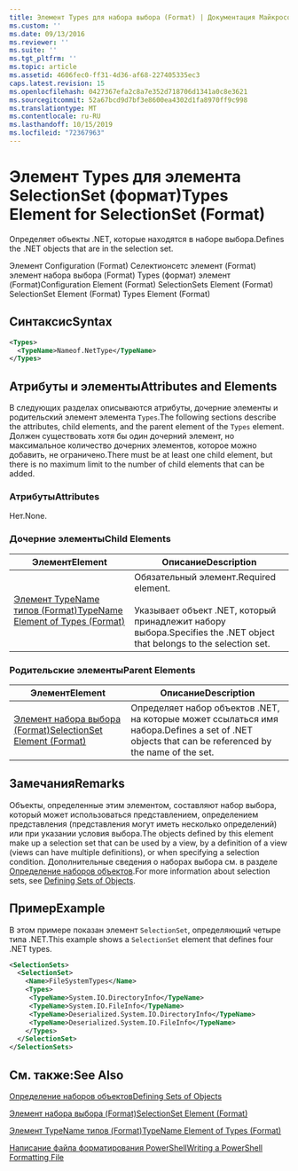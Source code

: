 ```yaml
---
title: Элемент Types для набора выбора (Format) | Документация Майкрософт
ms.custom: ''
ms.date: 09/13/2016
ms.reviewer: ''
ms.suite: ''
ms.tgt_pltfrm: ''
ms.topic: article
ms.assetid: 4606fec0-ff31-4d36-af68-227405335ec3
caps.latest.revision: 15
ms.openlocfilehash: 0427367efa2c8a7e352d718706d1341a0c8e3621
ms.sourcegitcommit: 52a67bcd9d7bf3e8600ea4302d1fa8970ff9c998
ms.translationtype: MT
ms.contentlocale: ru-RU
ms.lasthandoff: 10/15/2019
ms.locfileid: "72367963"
---
```

# <a name="types-element-for-selectionset-format"></a><span data-ttu-id="ca6f8-102">Элемент Types для элемента SelectionSet (формат)</span><span class="sxs-lookup"><span data-stu-id="ca6f8-102">Types Element for SelectionSet (Format)</span></span>

<span data-ttu-id="ca6f8-103">Определяет объекты .NET, которые находятся в наборе выбора.</span><span class="sxs-lookup"><span data-stu-id="ca6f8-103">Defines the .NET objects that are in the selection set.</span></span>

<span data-ttu-id="ca6f8-104">Элемент Configuration (Format) Селектионсетс элемент (Format) элемент набора выбора (Format) Types (формат) элемент (Format)</span><span class="sxs-lookup"><span data-stu-id="ca6f8-104">Configuration Element (Format) SelectionSets Element (Format) SelectionSet Element (Format) Types Element (Format)</span></span>

## <a name="syntax"></a><span data-ttu-id="ca6f8-105">Синтаксис</span><span class="sxs-lookup"><span data-stu-id="ca6f8-105">Syntax</span></span>

```xml
<Types>
  <TypeName>Nameof.NetType</TypeName>
</Types>

```

## <a name="attributes-and-elements"></a><span data-ttu-id="ca6f8-106">Атрибуты и элементы</span><span class="sxs-lookup"><span data-stu-id="ca6f8-106">Attributes and Elements</span></span>

<span data-ttu-id="ca6f8-107">В следующих разделах описываются атрибуты, дочерние элементы и родительский элемент элемента `Types`.</span><span class="sxs-lookup"><span data-stu-id="ca6f8-107">The following sections describe the attributes, child elements, and the parent element of the `Types` element.</span></span> <span data-ttu-id="ca6f8-108">Должен существовать хотя бы один дочерний элемент, но максимальное количество дочерних элементов, которое можно добавить, не ограничено.</span><span class="sxs-lookup"><span data-stu-id="ca6f8-108">There must be at least one child element, but there is no maximum limit to the number of child elements that can be added.</span></span>

### <a name="attributes"></a><span data-ttu-id="ca6f8-109">Атрибуты</span><span class="sxs-lookup"><span data-stu-id="ca6f8-109">Attributes</span></span>

<span data-ttu-id="ca6f8-110">Нет.</span><span class="sxs-lookup"><span data-stu-id="ca6f8-110">None.</span></span>

### <a name="child-elements"></a><span data-ttu-id="ca6f8-111">Дочерние элементы</span><span class="sxs-lookup"><span data-stu-id="ca6f8-111">Child Elements</span></span>

|<span data-ttu-id="ca6f8-112">Элемент</span><span class="sxs-lookup"><span data-stu-id="ca6f8-112">Element</span></span>|<span data-ttu-id="ca6f8-113">Описание</span><span class="sxs-lookup"><span data-stu-id="ca6f8-113">Description</span></span>|
|-------------|-----------------|
|[<span data-ttu-id="ca6f8-114">Элемент TypeName типов (Format)</span><span class="sxs-lookup"><span data-stu-id="ca6f8-114">TypeName Element of Types (Format)</span></span>](./typename-element-for-types-format.md)|<span data-ttu-id="ca6f8-115">Обязательный элемент.</span><span class="sxs-lookup"><span data-stu-id="ca6f8-115">Required element.</span></span><br /><br /> <span data-ttu-id="ca6f8-116">Указывает объект .NET, который принадлежит набору выбора.</span><span class="sxs-lookup"><span data-stu-id="ca6f8-116">Specifies the .NET object that belongs to the selection set.</span></span>|

### <a name="parent-elements"></a><span data-ttu-id="ca6f8-117">Родительские элементы</span><span class="sxs-lookup"><span data-stu-id="ca6f8-117">Parent Elements</span></span>

|<span data-ttu-id="ca6f8-118">Элемент</span><span class="sxs-lookup"><span data-stu-id="ca6f8-118">Element</span></span>|<span data-ttu-id="ca6f8-119">Описание</span><span class="sxs-lookup"><span data-stu-id="ca6f8-119">Description</span></span>|
|-------------|-----------------|
|[<span data-ttu-id="ca6f8-120">Элемент набора выбора (Format)</span><span class="sxs-lookup"><span data-stu-id="ca6f8-120">SelectionSet Element (Format)</span></span>](./selectionset-element-format.md)|<span data-ttu-id="ca6f8-121">Определяет набор объектов .NET, на которые может ссылаться имя набора.</span><span class="sxs-lookup"><span data-stu-id="ca6f8-121">Defines a set of .NET objects that can be referenced by the name of the set.</span></span>|

## <a name="remarks"></a><span data-ttu-id="ca6f8-122">Замечания</span><span class="sxs-lookup"><span data-stu-id="ca6f8-122">Remarks</span></span>

<span data-ttu-id="ca6f8-123">Объекты, определенные этим элементом, составляют набор выбора, который может использоваться представлением, определением представления (представления могут иметь несколько определений) или при указании условия выбора.</span><span class="sxs-lookup"><span data-stu-id="ca6f8-123">The objects defined by this element make up a selection set that can be used by a view, by a definition of a view (views can have multiple definitions), or when specifying a selection condition.</span></span>  <span data-ttu-id="ca6f8-124">Дополнительные сведения о наборах выбора см. в разделе [Определение наборов объектов](./defining-selection-sets.md).</span><span class="sxs-lookup"><span data-stu-id="ca6f8-124">For more information about selection sets, see [Defining Sets of Objects](./defining-selection-sets.md).</span></span>

## <a name="example"></a><span data-ttu-id="ca6f8-125">Пример</span><span class="sxs-lookup"><span data-stu-id="ca6f8-125">Example</span></span>

<span data-ttu-id="ca6f8-126">В этом примере показан элемент `SelectionSet`, определяющий четыре типа .NET.</span><span class="sxs-lookup"><span data-stu-id="ca6f8-126">This example shows a `SelectionSet` element that defines four .NET types.</span></span>

```xml
<SelectionSets>
  <SelectionSet>
    <Name>FileSystemTypes</Name>
    <Types>
     <TypeName>System.IO.DirectoryInfo</TypeName>
     <TypeName>System.IO.FileInfo</TypeName>
     <TypeName>Deserialized.System.IO.DirectoryInfo</TypeName>
     <TypeName>Deserialized.System.IO.FileInfo</TypeName>
    </Types>
  </SelectionSet>
</SelectionSets>
```

## <a name="see-also"></a><span data-ttu-id="ca6f8-127">См. также:</span><span class="sxs-lookup"><span data-stu-id="ca6f8-127">See Also</span></span>

[<span data-ttu-id="ca6f8-128">Определение наборов объектов</span><span class="sxs-lookup"><span data-stu-id="ca6f8-128">Defining Sets of Objects</span></span>](./defining-selection-sets.md)

[<span data-ttu-id="ca6f8-129">Элемент набора выбора (Format)</span><span class="sxs-lookup"><span data-stu-id="ca6f8-129">SelectionSet Element (Format)</span></span>](./selectionset-element-format.md)

[<span data-ttu-id="ca6f8-130">Элемент TypeName типов (Format)</span><span class="sxs-lookup"><span data-stu-id="ca6f8-130">TypeName Element of Types (Format)</span></span>](./typename-element-for-types-format.md)

[<span data-ttu-id="ca6f8-131">Написание файла форматирования PowerShell</span><span class="sxs-lookup"><span data-stu-id="ca6f8-131">Writing a PowerShell Formatting File</span></span>](./writing-a-powershell-formatting-file.md)
